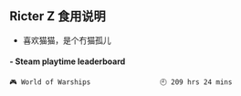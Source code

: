 ## Ricter Z 食用说明
- 喜欢猫猫，是个冇猫孤儿

<!-- steam-box start -->
#### - Steam playtime leaderboard
```text
🎮 World of Warships                 🕘 209 hrs 24 mins
```
<!-- Powered by https://github.com/YouEclipse/steam-box . -->
<!-- steam-box end -->
